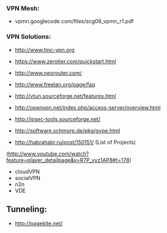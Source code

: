 ### VPN Mesh:
  - vpmn.googlecode.com/files/scg08_vpmn_r1.pdf‎


### VPN Solutions:
  - http://www.tinc-vpn.org
  - https://www.zerotier.com/quickstart.html
  - http://www.neorouter.com/
  - http://www.freelan.org/page/faq
  - http://vtun.sourceforge.net/features.html
  - http://openvpn.net/index.php/access-server/overview.html
  - http://ipsec-tools.sourceforge.net/

  - http://software.schmorp.de/pkg/gvpe.html
  - http://habrahabr.ru/post/150151/ (List of Projects)

  (http://www.youtube.com/watch?feature=player_detailpage&v=R7P_vvz1AP8#t=178)
  - cloudVPN
  - socialVPN
  - n2n
  - VDE


## Tunneling:
  - http://pagekite.net/